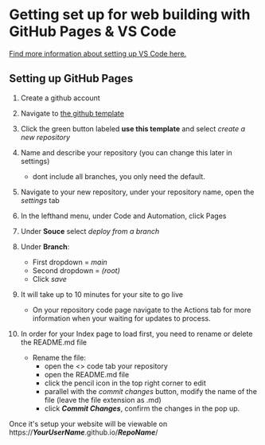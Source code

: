 # Getting set up for web building with GitHub Pages & VS Code

[Find more information about setting up VS Code here.](https://carnormalien.github.io/2024S2_CurtinMediaArt/setuppage.html)

## Setting up GitHub Pages

1. Create a github account
2. Navigate to [the github template](https://github.com/carNormAlien/2024S2_CurtinMediaArt) 
3. Click the green button labeled **use this template** and select *create a new repository* 
4. Name and describe your repository (you can change this later in settings)
    - dont include all branches, you only need the default.

5. Navigate to your new repository, under your repository name, open the *settings* tab
6. In the lefthand menu, under Code and Automation, click Pages
7. Under **Souce** select *deploy from a branch*
8. Under **Branch**:
   - First dropdown = *main*
   - Second dropdown = *\(root\)*
   - Click *save*
9. It will take up to 10 minutes for your site to go live
    - On your repository code page navigate to the Actions tab for more information when your waiting for updates to process.
10. In order for your Index page to load first, you need to rename or delete the README.md file
    - Rename the file: 
        - open the <> code tab your repository 
        - open the README.md file
        - click the pencil icon in the top right corner to edit
        - parallel with the *commit changes* button, modify the name of the file (leave the file extension as .md)
        - click ***Commit Changes***, confirm the changes in the pop up.

Once it's setup your website will be viewable on https://***YourUserName***.github.io/***RepoName***/